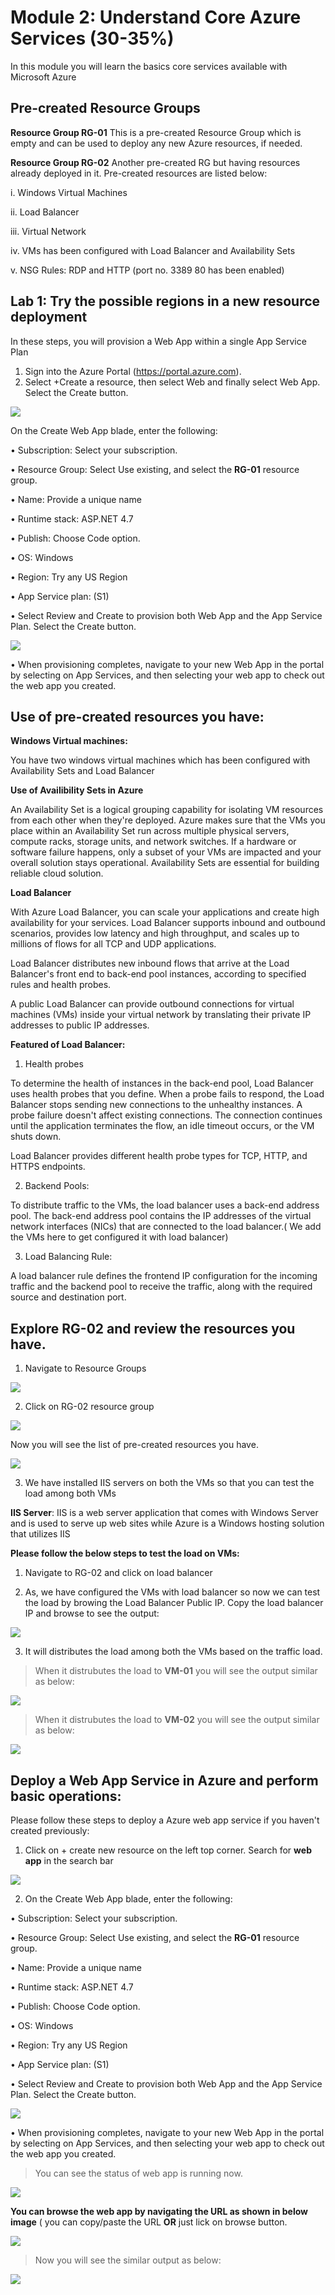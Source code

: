 # Module 2: Understand Core Azure Services (30-35%) 

In this module you will learn the basics core services available with Microsoft Azure

## Pre-created Resource Groups

**Resource Group RG-01**
This is a pre-created Resource Group which is empty and can be used to deploy any new Azure resources, if needed.

**Resource Group RG-02**
Another pre-created RG but having resources already deployed in it. Pre-created resources are listed below:

i. Windows Virtual Machines 

ii. Load Balancer

iii. Virtual Network

iv. VMs has been configured with Load Balancer and Availability Sets

v. NSG Rules: RDP and HTTP (port no. 3389 80 has been enabled)

## Lab 1: Try the possible regions in a new resource deployment

In these steps, you will provision a Web App within a single App Service Plan

1.	Sign into the Azure Portal (https://portal.azure.com).
2.	Select +Create a resource, then select Web and finally select Web App. Select the Create button.

![](images/webapp1.png)

On the Create Web App blade, enter the following:

•	Subscription: Select your subscription.

•	Resource Group: Select Use existing, and select the **RG-01** resource group.

•	Name: Provide a unique name

•	Runtime stack: ASP.NET 4.7

•	Publish: Choose Code option.

•	OS: Windows

•	Region: Try any US Region

•	App Service plan: (S1)

•	Select Review and Create to provision both Web App and the App Service Plan. Select the Create button.

![](images/webappcreatebasic.png)

•	When provisioning completes, navigate to your new Web App in the portal by selecting on App Services, and then selecting your web app to check out the web app you created. 


## Use of pre-created resources you have:

**Windows Virtual machines:**

You have two windows virtual machines which has been configured with Availability Sets and Load Balancer

**Use of Availibility Sets in Azure**

An Availability Set is a logical grouping capability for isolating VM resources from each other when they're deployed. Azure makes sure that the VMs you place within an Availability Set run across multiple physical servers, compute racks, storage units, and network switches. If a hardware or software failure happens, only a subset of your VMs are impacted and your overall solution stays operational. Availability Sets are essential for building reliable cloud solution.

**Load Balancer**

With Azure Load Balancer, you can scale your applications and create high availability for your services. Load Balancer supports inbound and outbound scenarios, provides low latency and high throughput, and scales up to millions of flows for all TCP and UDP applications.

Load Balancer distributes new inbound flows that arrive at the Load Balancer's front end to back-end pool instances, according to specified rules and health probes.

A public Load Balancer can provide outbound connections for virtual machines (VMs) inside your virtual network by translating their private IP addresses to public IP addresses.

**Featured of Load Balancer:**

1. Health probes

To determine the health of instances in the back-end pool, Load Balancer uses health probes that you define. When a probe fails to respond, the Load Balancer stops sending new connections to the unhealthy instances. A probe failure doesn't affect existing connections. The connection continues until the application terminates the flow, an idle timeout occurs, or the VM shuts down.

Load Balancer provides different health probe types for TCP, HTTP, and HTTPS endpoints. 

2. Backend Pools:

To distribute traffic to the VMs, the load balancer uses a back-end address pool. The back-end address pool contains the IP addresses of the virtual network interfaces (NICs) that are connected to the load balancer.( We add the VMs here to get configured it with load balancer)

3. Load Balancing Rule:

A load balancer rule defines the frontend IP configuration for the incoming traffic and the backend pool to receive the traffic, along with the required source and destination port.

## Explore RG-02 and review the resources you have. 

1. Navigate to Resource Groups

![](images/rgnavigate.png)

2. Click on RG-02 resource group 

![](images/rg02.png)

 Now you will see the list of pre-created resources you have.
 
![](images/resources.png)
 
3. We have installed IIS servers on both the VMs so that you can test the load among both VMs

**IIS Server**: 
IIS is a web server application that comes with Windows Server and is used to serve up web sites while Azure is a Windows hosting solution that utilizes IIS

**Please follow the below steps to test the load on VMs:**

1. Navigate to RG-02 and click on load balancer

2. As, we have configured the VMs with load balancer so now we can test the load by browing the Load Balancer Public IP. Copy the load balancer IP and browse to see the output:

![](images/copylbip.png)

3. It will distributes the load among both the VMs based on the traffic load. 

> When it distrubutes the load to **VM-01** you will see the output similar as below:

![](images/vm-01load.png)

> When it distrubutes the load to **VM-02** you will see the output similar as below:

![](images/vm-02load.png)

## Deploy a Web App Service in Azure and perform basic operations:

Please follow these steps to deploy a Azure web app service if you haven't created previously:

1. Click on + create new resource on the left top corner. Search for **web app** in the search bar

![](images/web.png)

2. On the Create Web App blade, enter the following:

•	Subscription: Select your subscription.

•	Resource Group: Select Use existing, and select the **RG-01** resource group.

•	Name: Provide a unique name

•	Runtime stack: ASP.NET 4.7

•	Publish: Choose Code option.

•	OS: Windows

•	Region: Try any US Region

•	App Service plan: (S1)

•	Select Review and Create to provision both Web App and the App Service Plan. Select the Create button.

![](images/web09.png)

•	When provisioning completes, navigate to your new Web App in the portal by selecting on App Services, and then selecting your web app to check out the web app you created.

> You can see the status of web app is running now. 

![](images/runningapp.png)

**You can browse the web app by navigating the URL as shown in below image** ( you can copy/paste the URL **OR** just lick on browse button.

![](images/browseapp.png)

> Now you will see the similar output as below:

![](images/output.png)





















